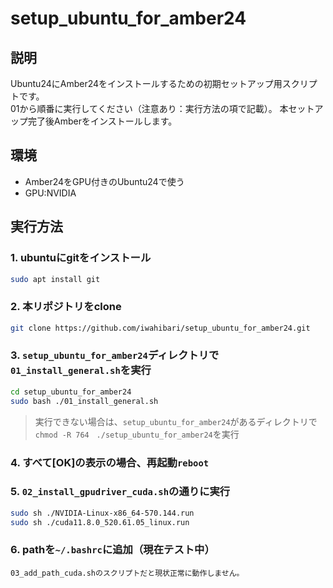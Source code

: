 # setup_ubuntu_for_amber24

## 説明
Ubuntu24にAmber24をインストールするための初期セットアップ用スクリプトです。  
01から順番に実行してください（注意あり：実行方法の項で記載）。
本セットアップ完了後Amberをインストールします。

## 環境
- Amber24をGPU付きのUbuntu24で使う
- GPU:NVIDIA

## 実行方法
### 1. ubuntuにgitをインストール
   ```sh
   sudo apt install git
   ```
  
### 2. 本リポジトリをclone
   ```sh
   git clone https://github.com/iwahibari/setup_ubuntu_for_amber24.git
   ```
### 3. `setup_ubuntu_for_amber24`ディレクトリで`01_install_general.sh`を実行
   ```sh
   cd setup_ubuntu_for_amber24
   sudo bash ./01_install_general.sh
   ```
   > 実行できない場合は、`setup_ubuntu_for_amber24`があるディレクトリで`chmod -R 764　./setup_ubuntu_for_amber24`を実行
### 4. すべて[OK]の表示の場合、再起動`reboot`
### 5. `02_install_gpudriver_cuda.sh`の通りに実行  
   ```sh
   sudo sh ./NVIDIA-Linux-x86_64-570.144.run
   sudo sh ./cuda11.8.0_520.61.05_linux.run
   ```
### 6. pathを`~/.bashrc`に追加（現在テスト中）
    03_add_path_cuda.shのスクリプトだと現状正常に動作しません。
